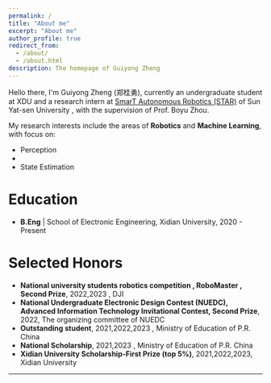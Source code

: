 ```yaml
---
permalink: /
title: "About me"
excerpt: "About me"
author_profile: true
redirect_from: 
  - /about/
  - /about.html
description: The homepage of Guiyong Zheng
---
```


Hello there, I'm Guiyong Zheng (郑桂勇), currently an undergraduate student at XDU and a research intern at [SmarT Autonomous Robotics (STAR)](http://sysu-star.com/) of Sun Yat-sen University , with the supervision of Prof. Boyu Zhou.

My research interests include the areas of **Robotics** and **Machine Learning**, with focus on: 

- Perception
- 
- State Estimation


Education
======

* **B.Eng** | School of Electronic Engineering, Xidian University, 2020 - Present



Selected Honors
======
* **National university students robotics competition , RoboMaster , Second Prize**, 2022,2023 , DJI
* **National Undergraduate Electronic Design Contest (NUEDC), Advanced Information Technology Invitational Contest, Second Prize**, 2022, The organizing committee of NUEDC
* **Outstanding student**, 2021,2022,2023 , Ministry of Education of P.R. China
* **National Scholarship**, 2021,2023 , Ministry of Education of P.R. China
* **Xidian University Scholarship-First Prize (top 5%)**, 2021,2022,2023, Xidian University


<hr>
<script type='text/javascript' id='clustrmaps' src='//cdn.clustrmaps.com/map_v2.js?cl=ffffff&w=300&t=n&d=W25Fdb-NQUH1UObkKuunx_1va-9MG_ZujLrO3eIij5c'></script>